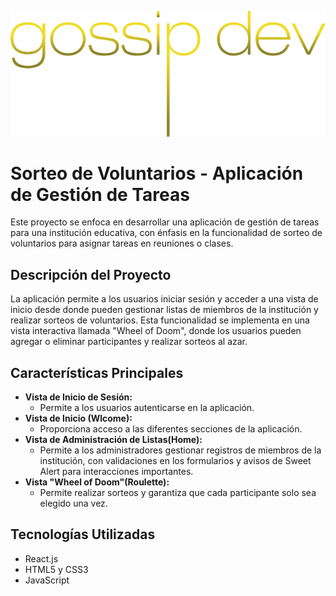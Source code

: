 

![logo](/Ruleta/src/Componentes/navBar/images_navbar/logo.svg)

# Sorteo de Voluntarios - Aplicación de Gestión de Tareas
Este proyecto se enfoca en desarrollar una aplicación de gestión de tareas para una institución educativa, con énfasis en la funcionalidad de sorteo de voluntarios para asignar tareas en reuniones o clases.
## Descripción del Proyecto
La aplicación permite a los usuarios iniciar sesión y acceder a una vista de inicio desde donde pueden gestionar listas de miembros de la institución y realizar sorteos de voluntarios. Esta funcionalidad se implementa en una vista interactiva llamada "Wheel of Doom", donde los usuarios pueden agregar o eliminar participantes y realizar sorteos al azar.
## Características Principales
- **Vista de Inicio de Sesión:**
   - Permite a los usuarios autenticarse en la aplicación.
- **Vista de Inicio (Wlcome):**
   - Proporciona acceso a las diferentes secciones de la aplicación.
- **Vista de Administración de Listas(Home):**
   - Permite a los administradores gestionar registros de miembros de la institución, con validaciones en los formularios y avisos de Sweet Alert para interacciones importantes.
- **Vista "Wheel of Doom"(Roulette):**
   - Permite realizar sorteos  y garantiza que cada participante solo sea elegido una vez.
## Tecnologías Utilizadas
- React.js
- HTML5 y CSS3
- JavaScript